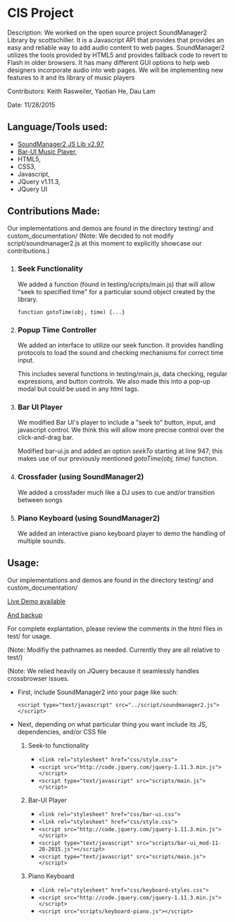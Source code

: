 # CIS Project
<p>	Description:
	We worked on the open source project SoundManager2 Library by scottschiller. 
	It is a Javascript API that provides that provides an easy and reliable way to add audio content to web pages. 
	SoundManager2 utilizes the tools provided by HTML5 and provides fallback code to revert to Flash in older browsers. 
	It has many different GUI options to help web designers incorporate audio into web pages. 
	We will be implementing new features to it and its library of music players</p>
<p>Contributors:  Keith Rasweiler, Yaotian He, Dau Lam </p>
<p>Date: 11/28/2015</p>

## Language/Tools used:
<ul>
	<li><a target="_blank" href="https://github.com/scottschiller/SoundManager2">SoundManager2 JS Lib v2.97</a>, </li>
	<li><a target="_blank" href="http://www.schillmania.com/projects/soundmanager2/demo/bar-ui/">Bar-UI Music Player</a>, </li>
	<li>HTML5, </li>
	<li>CSS3, </li>
	<li>Javascript, </li>
	<li>JQuery v1.11.3, </li> 
	<li>JQuery UI </li>
</ul>

## Contributions Made:
Our implementations and demos are found in the directory testing/ and custom_documentation/
(Note: We decided to not modify script/soundmanager2.js at this moment to explicitly showcase our contributions.)
<ol>
	<li><h3>Seek Functionality</h3>
		<p>We added a function (found in testing/scripts/main.js) that will allow "seek to specified time" for a particular sound object created by the library.</p>
		<code>function gotoTime(obj, time) {...}</code>
	</li>
	<li><h3>Popup Time Controller</h3>
		<p>We added an interface to utilize our seek function. It provides handling protocols to load the sound and checking mechanisms for correct time input.</p>
		<p>This includes several functions in testing/main.js, data checking, regular expressions, and button controls. We also made this into a pop-up modal but could be used in any html tags.</p>
	</li>
	<li><h3>Bar UI Player</h3>
		<p>We modified Bar UI's player to include a "seek to" button, input, and javascript control. We think this will allow more precise control over the click-and-drag bar.</p>
		<p>Modified bar-ui.js and added an option <i>seekTo</i> starting at line 947; this makes use of our previously mentioned <i>gotoTime(obj, time)</i> function.</p>
	</li>
	<li><h3>Crossfader (using SoundManager2)</h3>
		<p>We added a crossfader much like a DJ uses to cue and/or transition between songs</p>
	</li>
	<li><h3>Piano Keyboard (using SoundManager2)</h3>
		<p>We added an interactive piano keyboard player to demo the handling of multiple sounds.</p>
	</li>
</ol>

## Usage:
<p>Our implementations and demos are found in the directory testing/ and custom_documentation/</p>
<p><a target="_blank" href="http://babyhuey.cis.temple.edu/~tuf72877/SoundManager2-Seek-Reverse/testing/">Live Demo available</a></p>
<p><a target="_blank" href="http://daul.me/project/sm2/testing/">And backup</a></p>

<p>For complete explantation, please review the comments in the html files in test/ for usage.</p>
<p>(Note: Modifiy the pathnames as needed. Currently they are all relative to test/)</p>
<p>(Note: We relied heavily on JQuery because it seamlessly handles crossbrowser issues.</p>
<ul>
	<li>
		<p>First, include SoundManager2 into your page like such:</p>
		<code>&lt;script type="text/javascript" src="../script/soundmanager2.js"&gt;&lt;/script&gt;</code>
	</li>
	<li>
		<p>Next, depending on what particular thing you want include its JS, dependencies, and/or CSS file</p>
		<ol>
			<li><p>Seek-to functionality</p>
				<ul>
					<li>
						<code>&lt;link rel="stylesheet" href="css/style.css"&gt;</code>
					</li>
					<li>
						<code>&lt;script src="http://code.jquery.com/jquery-1.11.3.min.js"&gt;&lt;/script&gt;</code>
					</li>
					<li>
						<code>&lt;script type="text/javascript" src="scripts/main.js"&gt;&lt;/script&gt;</code>
					</li>
				</ul>
			</li>
			<li><p>Bar-UI Player</p>
				<ul>
					<li>
						<code>&lt;link rel="stylesheet" href="css/bar-ui.css"&gt;</code>		
					</li>
					<li>
						<code>&lt;link rel="stylesheet" href="css/style.css"&gt;</code>
					</li>
					<li>
						<code>&lt;script src="http://code.jquery.com/jquery-1.11.3.min.js"&gt;&lt;/script&gt;</code>
					</li>
					<li>
						<code>&lt;script type="text/javascript" src="scripts/bar-ui_mod-11-28-2015.js"&gt;&lt;/script&gt;</code>
					</li>
					<li>
						<code>&lt;script type="text/javascript" src="scripts/main.js"&gt;&lt;/script&gt;</code>
					</li>
				</ul>
			</li>
			<li><p>Piano Keyboard</p>
				<ul>
					<li>
						<code>&lt;link rel="stylesheet" href="css/keyboard-styles.css"&gt;</code>
					</li>
					<li>
						<code>&lt;script src="http://code.jquery.com/jquery-1.11.3.min.js"&gt;&lt;/script&gt;</code>
					</li>
					<li>
						<code>&lt;script src="scripts/keyboard-piano.js"&gt;&lt;/script&gt;</code>
					</li>
				</ul>
			</li>
		</ol>
	</li>
</ul>